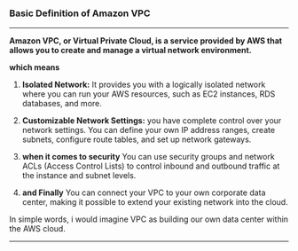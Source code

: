 ### Basic Definition of Amazon VPC

---

**Amazon VPC, or Virtual Private Cloud, is a service provided by AWS that allows you to create and manage a virtual network environment.**

**which means**

1. **Isolated Network:** It provides you with a logically isolated network where you can run your AWS resources, such as EC2 instances, RDS databases, and more.

2. **Customizable Network Settings:** you have complete control over your network settings. You can define your own IP address ranges, create subnets, configure route tables, and set up network gateways.

3. **when it comes to security** You can use security groups and network ACLs (Access Control Lists) to control inbound and outbound traffic at the instance and subnet levels.

4. **and Finally** You can connect your VPC to your own corporate data center, making it possible to extend your existing network into the cloud. 

In simple words, i would imagine VPC as           building our own data center within the AWS cloud. 

---
